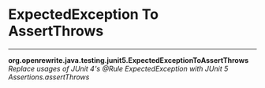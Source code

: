 # ExpectedException To AssertThrows

---
**org.openrewrite.java.testing.junit5.ExpectedExceptionToAssertThrows**  
*Replace usages of JUnit 4's @Rule ExpectedException with JUnit 5 Assertions.assertThrows*
